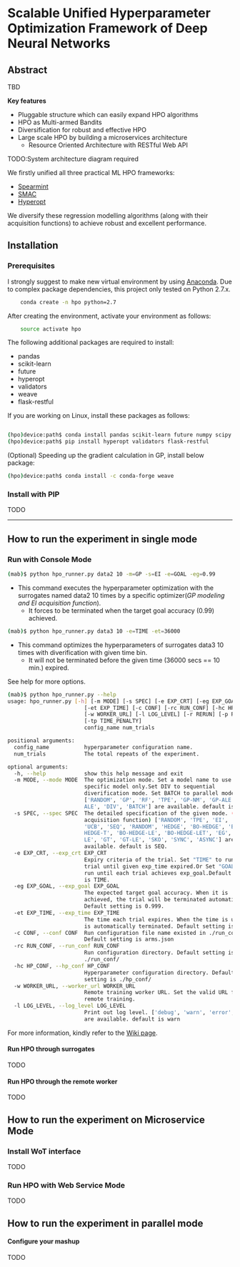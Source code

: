 # Scalable Unified Hyperparameter Optimization Framework of Deep Neural Networks

## Abstract

TBD

**Key features**
  * Pluggable structure which can easily expand HPO algorithms
  * HPO as Multi-armed Bandits
  * Diversification for robust and effective HPO
  * Large scale HPO by building a microservices architecture
    * Resource Oriented Architecture with RESTful Web API

TODO:System architecture diagram required

We firstly unified all three practical ML HPO frameworks:

* [Spearmint](https://github.com/JasperSnoek/spearmint) 
* [SMAC](http://www.cs.ubc.ca/labs/beta/Projects/SMAC/)
* [Hyperopt](https://github.com/hyperopt/hyperopt)

We diversify these regression modelling algorithms (along with their acquisition functions) to achieve robust and excellent performance. 

## Installation

### Prerequisites

I strongly suggest to make new virtual environment by using [Anaconda](https://www.anaconda.com/download/).
Due to complex package dependencies, this project only tested on Python 2.7.x.

```bash
    conda create -n hpo python=2.7
```

After creating the environment, activate your environment as follows:

```bash
    source activate hpo
```

The following additional packages are required to install:

* pandas
* scikit-learn
* future
* hyperopt
* validators
* weave
* flask-restful

If you are working on Linux, install these packages as follows:

```bash

(hpo)device:path$ conda install pandas scikit-learn future numpy scipy
(hpo)device:path$ pip install hyperopt validators flask-restful
```

(Optional) Speeding up the gradient calculation in GP, install below package:
```bash
(hpo)device:path$ conda install -c conda-forge weave
```

### Install with PIP

TODO

------

## How to run the experiment in single mode

### Run with Console Mode

```bash
(mab)$ python hpo_runner.py data2 10 -m=GP -s=EI -e=GOAL -eg=0.99
```

* This command executes the hyperparameter optimization with the surrogates named data2 10 times by a specific optimizer(*GP modeling and EI acquisition function*).
  * It forces to be terminated when the target goal accuracy (0.99) achieved.


```bash
(mab)$ python hpo_runner.py data3 10 -e=TIME -et=36000
```

* This command optimizes the hyperparameters of surrogates data3 10 times with diverification with given time bin.
  * It will not be terminated before the given time (36000 secs == 10 min.) expired.


See help for more options.

```bash
(mab)$ python hpo_runner.py --help
usage: hpo_runner.py [-h] [-m MODE] [-s SPEC] [-e EXP_CRT] [-eg EXP_GOAL]
                        [-et EXP_TIME] [-c CONF] [-rc RUN_CONF] [-hc HP_CONF]
                        [-w WORKER_URL] [-l LOG_LEVEL] [-r RERUN] [-p PKL]
                        [-tp TIME_PENALTY]
                        config_name num_trials

positional arguments:
  config_name           hyperparameter configuration name.
  num_trials            The total repeats of the experiment.

optional arguments:
  -h, --help            show this help message and exit
  -m MODE, --mode MODE  The optimization mode. Set a model name to use a
                        specific model only.Set DIV to sequential
                        diverification mode. Set BATCH to parallel mode.
                        ['RANDOM', 'GP', 'RF', 'TPE', 'GP-NM', 'GP-ALE', 'RF-
                        ALE', 'DIV', 'BATCH'] are available. default is DIV.
  -s SPEC, --spec SPEC  The detailed specification of the given mode. (e.g.
                        acquisition function) ['RANDOM', 'TPE', 'EI', 'PI',
                        'UCB', 'SEQ', 'RANDOM', 'HEDGE', 'BO-HEDGE', 'BO-
                        HEDGE-T', 'BO-HEDGE-LE', 'BO-HEDGE-LET', 'EG', 'EG-
                        LE', 'GT', 'GT-LE', 'SKO', 'SYNC', 'ASYNC'] are
                        available. default is SEQ.
  -e EXP_CRT, --exp_crt EXP_CRT
                        Expiry criteria of the trial. Set "TIME" to run each
                        trial until given exp_time expired.Or Set "GOAL" to
                        run until each trial achieves exp_goal.Default setting
                        is TIME.
  -eg EXP_GOAL, --exp_goal EXP_GOAL
                        The expected target goal accuracy. When it is
                        achieved, the trial will be terminated automatically.
                        Default setting is 0.999.
  -et EXP_TIME, --exp_time EXP_TIME
                        The time each trial expires. When the time is up, it
                        is automatically terminated. Default setting is 86400.
  -c CONF, --conf CONF  Run configuration file name existed in ./run_conf/.
                        Default setting is arms.json
  -rc RUN_CONF, --run_conf RUN_CONF
                        Run configuration directory. Default setting is
                        ./run_conf/
  -hc HP_CONF, --hp_conf HP_CONF
                        Hyperparameter configuration directory. Default
                        setting is ./hp_conf/
  -w WORKER_URL, --worker_url WORKER_URL
                        Remote training worker URL. Set the valid URL for
                        remote training.
  -l LOG_LEVEL, --log_level LOG_LEVEL
                        Print out log level. ['debug', 'warn', 'error', 'log']
                        are available. default is warn


```

For more information, kindly refer to the [Wiki page](https://github.com/hyunghunny/hpo-mab/wiki).

#### Run HPO through surrogates
TODO

#### Run HPO through the remote worker

TODO

## How to run the experiment on Microservice Mode

### Install WoT interface 

TODO

### Run HPO with Web Service Mode

TODO

## How to run the experiment in parallel mode

#### Configure your mashup

TODO
